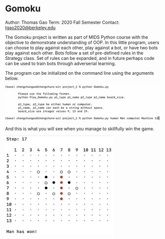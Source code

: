 # Gomoku

Author: Thomas Gao
Term: 2020 Fall Semester
Contact: tgao2020@berkeley.edu

The Gomoku project is written as part of MIDS Python course with the objective to demonstrate understanding of OOP. In this little program, users can choose to play against each other, play against a bot, or have two bots play against each other. Bots follow a set of pre-defined rules in the Strategy class. Set of rules can be expanded, and in future perhaps code can be used to train bots through adverserial learning. 

The program can be initialized on the command line using the arguments below.

<img src="/argument.png" alt="CL Arguments" width="700">

And this is what you will see when you manage to skillfully win the game.

<img src="/game_board.png" alt="Game Board" width="350">
